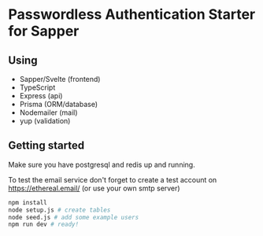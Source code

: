 # Passwordless Authentication Starter for Sapper

## Using

- Sapper/Svelte (frontend)
- TypeScript
- Express (api)
- Prisma (ORM/database)
- Nodemailer (mail)
- yup (validation)

## Getting started

Make sure you have postgresql and redis up and running.

To test the email service don't forget to create a test account on https://ethereal.email/ (or use your own smtp server)

```bash
npm install
node setup.js # create tables
node seed.js # add some example users
npm run dev # ready!
```

